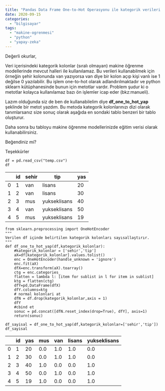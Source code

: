 ```yaml
---
title: "Pandas Data Frame One-to-Hot Operasyonu ile kategorik verileri sayısallaştırma"
date: 2020-09-15
categories: 
  - "bilgisayar"
tags: 
  - "makine-ogrenmesi"
  - "python"
  - "yapay-zeka"
---
```


Değerli okurlar,

Veri içerisindeki kategorik kolonlar (sıralı olmayan) makine öğrenme modellerinde mevcut halleri ile kullanılamaz. Bu verileri kullanabilmek için örneğin şehir kolonunda van yazıyorsa van diye bir kolon açıp kişi vanlı ise 1 değilse 0 yazılabilir. Bu işlem one-to-hot olarak adlandırılmaktadır ve python sklearn kütüphanesinde bunun için metotlar vardır. Problem şudur ki o metotlar kolayca kullanılamaz bazı ön işlemler icap eder (bkz:manueli).

Lazım olduğunda siz de ben de kullanabilelim diye **df\_one\_to\_hot\_yap** şeklinde bir metot yazdım. Bu metoda kategorik kolonlarınızı dizi olarak tanımlarsanız size sonuç olarak aşağıda en sondaki tablo benzeri bir tablo oluşturur.

Daha sonra bu tabloyu makine öğrenme modellerinizde eğitim verisi olarak kullanabilirsiniz.

Beğendiniz mi?

Teşekkürler

```
df = pd.read_csv("temp.csv")
df
```

|  | id | sehir | tip | yas |
| --- | --- | --- | --- | --- |
| 0 | 1 | van | lisans | 20 |
| 1 | 2 | van | lisans | 30 |
| 2 | 3 | mus | yukseklisans | 40 |
| 3 | 4 | van | yukseklisans | 50 |
| 4 | 5 | mus | yukseklisans | 19 |

```
from sklearn.preprocessing import OneHotEncoder
"""
Verilen df içinde belirtilen kategorik kolonları sayısallaştırır.
"""
def df_one_to_hot_yap(df,kategorik_kolonlar):
    #kategorik_kolonlar = ['sehir','tip']
    aX=df[kategorik_kolonlar].values.tolist()
    enc = OneHotEncoder(handle_unknown = 'ignore')
    enc.fit(aX)
    dfX=enc.transform(aX).toarray()
    ctg = enc.categories_
    flatten = lambda l: [item for sublist in l for item in sublist]
    ktg = flatten(ctg)
    dfY=pd.DataFrame(dfX)
    dfY.columns=ktg
    # normal kolonlari at
    dfN = df.drop(kategorik_kolonlar,axis = 1)
    dfY
    #cbind et
    sonuc = pd.concat([dfN.reset_index(drop=True), dfY], axis=1)
    return(sonuc)
```

```
df_sayisal = df_one_to_hot_yap(df,kategorik_kolonlar=['sehir','tip'])
df_sayisal
```

|  | id | yas | mus | van | lisans | yukseklisans |
| --- | --- | --- | --- | --- | --- | --- |
| 0 | 1 | 20 | 0.0 | 1.0 | 1.0 | 0.0 |
| 1 | 2 | 30 | 0.0 | 1.0 | 1.0 | 0.0 |
| 2 | 3 | 40 | 1.0 | 0.0 | 0.0 | 1.0 |
| 3 | 4 | 50 | 0.0 | 1.0 | 0.0 | 1.0 |
| 4 | 5 | 19 | 1.0 | 0.0 | 0.0 | 1.0 |
